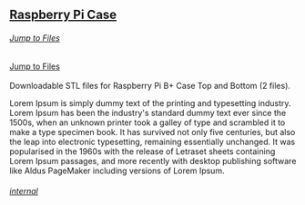 <div class="gitDiv">
    <div class="detailsDiv">
        <h2><a href="https://fullborelabs.com/26663-raspberry-pi-case" target="_blank">Raspberry Pi Case</a></h2>
        <h6><a href="https://fullborelabs.com/26663-raspberry-pi-case/#files">Jump to Files</a></h6>
        <p><a href="https://fullborelabs.com/26663-raspberry-pi-case/#files">Jump to Files</a><br><br>Downloadable STL files for Raspberry Pi B+ Case Top and Bottom (2 files).</p>
        <p>Lorem Ipsum is simply dummy text of the printing and typesetting industry. Lorem Ipsum has been the industry's standard dummy text ever since the 1500s, when an unknown printer took a galley of type and scrambled it to make a type specimen book. It has survived not only five centuries, but also the leap into electronic typesetting, remaining essentially unchanged. It was popularised in the 1960s with the release of Letraset sheets containing Lorem Ipsum passages, and more recently with desktop publishing software like Aldus PageMaker including versions of Lorem Ipsum.</p>
        <h6><a href="https://fullborelabs.com/wp/git-scripts/raspberry-pi-case/details-scrape.cgi" target="_blank" class="scrapeLink">internal</a></h6>
    </div>
</div>
